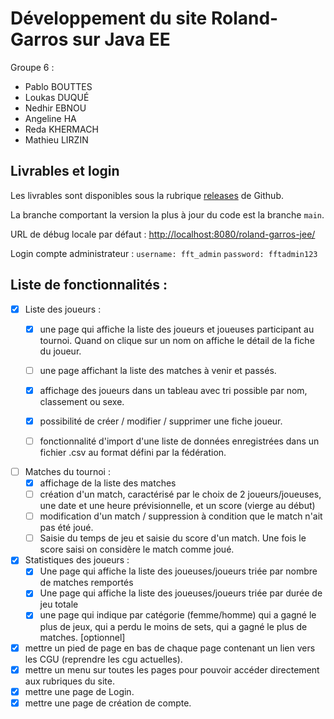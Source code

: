 # Développement du site Roland-Garros sur Java EE
Groupe 6 :
- Pablo BOUTTES
- Loukas DUQUÉ
- Nedhir EBNOU
- Angeline HA
- Reda KHERMACH
- Mathieu LIRZIN

## Livrables et login
Les livrables sont disponibles sous la rubrique [releases](https://github.com/redac/roland-garros-jee/releases) de Github.

La branche comportant la version la plus à jour du code est la branche `main`.

URL de débug locale par défaut : [http://localhost:8080/roland-garros-jee/](http://localhost:8080/roland-garros-jee/)

Login compte administrateur : 
`username: fft_admin`
`password: fftadmin123`
 

## Liste de fonctionnalités : 


- [x] Liste des joueurs :
  - [x] une page qui affiche la liste des joueurs et joueuses participant au tournoi. Quand on clique sur un nom on affiche le détail de la fiche du joueur.  
  - [ ] une page affichant la liste des matches à venir et passés. 
  - [x] affichage des joueurs dans un tableau avec tri possible par nom, classement ou sexe.
  - [x] possibilité de créer / modifier / supprimer une fiche joueur.
  - [ ] fonctionnalité d'import d'une liste de données enregistrées dans un fichier .csv au format défini par la fédération.  


- [ ] Matches du tournoi :
  - [x] affichage de la liste des matches
  - [ ] création d'un match, caractérisé par le choix de 2 joueurs/joueuses, une date et une heure prévisionnelle, et un score (vierge au début)
  - [ ] modification d'un match / suppression à condition que le match n'ait pas été joué.
  - [ ] Saisie du temps de jeu et saisie du score d'un match. Une fois le score saisi on considère le match comme joué.  
 
- [x] Statistiques des joueurs :
  - [x] Une page qui affiche la liste des joueuses/joueurs triée par nombre de matches remportés
  - [x] Une page qui affiche la liste des joueuses/joueurs triée par durée de jeu totale
  - [x] une page qui indique par catégorie (femme/homme) qui a gagné le plus de jeux, qui a perdu le moins de sets, qui a gagné le plus de matches. [optionnel]

- [x] mettre un pied de page en bas de chaque page contenant un lien vers les CGU (reprendre les cgu actuelles).
- [x] mettre un menu sur toutes les pages pour pouvoir accéder directement aux rubriques du site.
- [x] mettre une page de Login.
- [x] mettre une page de création de compte.
